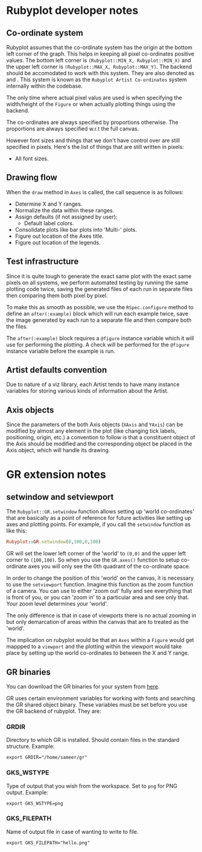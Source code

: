 # Rubyplot developer notes

## Co-ordinate system

Rubyplot assumes that the co-ordinate system has the origin at the bottom left corner
of the graph. This helps in keeping all pixel co-ordinates positive values. The bottom
left corner is `(Rubyplot::MIN_X, Rubyplot::MIN_X)` and the upper left corner is 
`(Rubyplot::MAX_X, Rubyplot::MAX_Y)`. The backend should be accomodated to work with 
this system. They are also denoted as and . This system is known as the 
`Rubyplot Artist Co-ordinates` system internally within the codebase.

The only time where actual pixel valus are used is when specifying the width/height
of the `Figure` or when actually plotting things using the backend.

The co-ordinates are always specified by proportions otherwise. The proportions are
always specified w.r.t the full canvas.

However font sizes and things that we don't have control over are still specified in pixels.
Here's the list of things that are still written in pixels:
+ All font sizes.

## Drawing flow

When the `draw` method in `Axes` is called, the call sequence is as follows:
* Determine X and Y ranges.
* Normalize the data within these ranges.
* Assign defaults (if not assigned by user):
  - Default label colors.
* Consolidate plots like bar plots into 'Multi-' plots.
* Figure out location of the Axes title.
* Figure out location of the legends.

## Test infrastructure

Since it is quite tough to generate the exact same plot with the exact same
pixels on all systems, we perform automated testing by running the same
plotting code twice, saving the generated files of each run in separate files
then comparing them both pixel by pixel.

To make this as smooth as possible, we use the `RSpec.configure` method to define
an `after(:example)` block which will run each example twice, save the image generated
by each run to a separate file and then compare both the files.

The `after(:example)` block requires a `@figure` instance variable which it will use
for performing the plotting. A check will be performed for the `@figure` instance
variable before the example is run.

## Artist defaults convention

Due to nature of a viz library, each Artist tends to have many instance variables
for storing various kinds of information about the Artist.

## Axis objects

Since the parameters of the both Axis objects (`XAxis` and `YAxis`) can be modified
by almost any element in the plot (like changing tick labels, positioning, origin, etc.)
a convention to follow is that a constituent object of the Axis should be modified
and the corresponding object be placed in the Axis object, which will handle its drawing.

# GR extension notes

## setwindow and setviewport

The `Rubyplot::GR.setwindow` function allows setting up 'world co-ordinates' that are
basically as a point of reference for future activities like setting up axes and 
plotting points. For example, if you call the `setwindow` function as like this:
``` ruby
Rubyplot::GR.setwindow(0,100,0,100)
```
GR will set the lower left corner of the 'world' to `(0,0)` and the upper left corner
to `(100,100)`. So when you use the `GR.axes()` function to setup co-ordinate axes
you will only see the 0th quadrant of the co-ordinate space.

In order to change the position of this 'world' on the canvas, it is necessary to use
the `setviewport` function. Imagine this function as the zoom function of a camera. You
can use to either 'zoom out' fully and see everything that is front of you, or you can
'zoom in' to a particular area and see only that. Your zoom level determines your 'world'.

The only difference is that in case of viewports there is no actual zooming in but only
demarcation of areas within the canvas that are to treated as the 'world'.

The implication on rubyplot would be that an `Axes` within a `Figure` would get mappped
to a `viewport` and the plotting within the viewport would take place by setting up the
world co-ordinates to between the X and Y range.

## GR binaries

You can download the GR binaries for your system from [here](https://gr-framework.org/c.html#installation).

GR uses certain environment variables for working with fonts and searching the GR shared
object binary. These variables must be set before you use the GR backend of rubyplot. 
They are:

### GRDIR
Directory to which GR is installed. Should contain files in the standard structure. Example:
```
export GRDIR="/home/sameer/gr"
```

### GKS\_WSTYPE
Type of output that you wish from the workspace. Set to `png` for PNG output.
Example:
```
export GKS_WSTYPE=png
```

### GKS\_FILEPATH
Name of output file in case of wanting to write to file.
```
export GKS_FILEPATH="hello.png"
```
